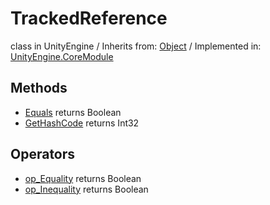 # TrackedReference
class in UnityEngine
 / Inherits from: <a href="https://docs.unity3d.com/6000.2/Documentation/ScriptReference/Object.html">Object</a> / Implemented in: <a href="https://docs.unity3d.com/6000.2/Documentation/ScriptReference/UnityEngine.CoreModule.html">UnityEngine.CoreModule</a>

## Methods
- <a href="https://docs.unity3d.com/6000.2/Documentation/ScriptReference/TrackedReference.Equals.html">Equals</a> returns Boolean
- <a href="https://docs.unity3d.com/6000.2/Documentation/ScriptReference/TrackedReference.GetHashCode.html">GetHashCode</a> returns Int32

## Operators
- <a href="https://docs.unity3d.com/6000.2/Documentation/ScriptReference/TrackedReference.op_Equality.html">op_Equality</a> returns Boolean
- <a href="https://docs.unity3d.com/6000.2/Documentation/ScriptReference/TrackedReference.op_Inequality.html">op_Inequality</a> returns Boolean
